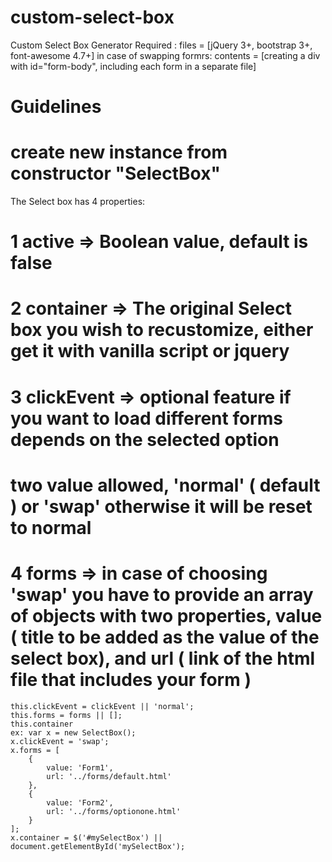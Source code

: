 # custom-select-box
  Custom Select Box Generator
  Required : 
  files = [jQuery 3+, bootstrap 3+, font-awesome 4.7+]
  in case of swapping formrs:
  contents = [creating a div with id="form-body", including each form in a separate file]
  
# Guidelines
# create new instance from constructor "SelectBox"
The Select box has 4 properties:
# 1 active     => Boolean value, default is false
# 2 container  => The original Select box you wish to recustomize, either get it with vanilla script or jquery
# 3 clickEvent => optional feature if you want to load different forms depends on the selected option 
#                 two value allowed, 'normal' ( default ) or 'swap' otherwise it will be reset to normal
# 4 forms      => in case of choosing 'swap' you have to provide an array of objects with two properties, value ( title to be added as the                value of the select box), and url ( link of the html file that includes your form )
    this.clickEvent = clickEvent || 'normal';
    this.forms = forms || [];
    this.container
    ex: var x = new SelectBox();
    x.clickEvent = 'swap';
    x.forms = [
        {
            value: 'Form1',
            url: '../forms/default.html'
        },
        {
            value: 'Form2',
            url: '../forms/optionone.html'
        }
    ];
    x.container = $('#mySelectBox') || document.getElementById('mySelectBox');
